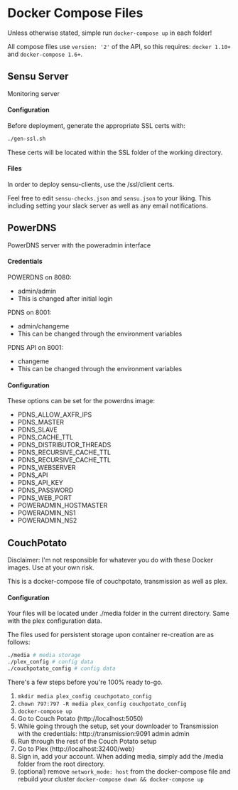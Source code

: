 # Docker Compose Files

Unless otherwise stated, simple run `docker-compose up` in each folder!

All compose files use `version: '2'` of the API, so this requires: `docker 1.10+` and `docker-compose 1.6+`.

## Sensu Server

Monitoring server

#### Configuration

Before deployment, generate the appropriate SSL certs with:
```sh
./gen-ssl.sh
```

These certs will be located within the SSL folder of the working directory.

#### Files

In order to deploy sensu-clients, use the /ssl/client certs.

Feel free to edit `sensu-checks.json` and `sensu.json` to your liking. This including setting your slack server as well as any email notifications.

## PowerDNS

PowerDNS server with the poweradmin interface

#### Credentials

POWERDNS on 8080: 
  - admin/admin
  - This is changed after initial login

PDNS on 8001:
  - admin/changeme
  - This can be changed through the environment variables

PDNS API on 8001:
  - changeme
  - This can be changed through the environment variables

#### Configuration

These options can be set for the powerdns image:

  - PDNS_ALLOW_AXFR_IPS
  - PDNS_MASTER
  - PDNS_SLAVE
  - PDNS_CACHE_TTL
  - PDNS_DISTRIBUTOR_THREADS
  - PDNS_RECURSIVE_CACHE_TTL
  - PDNS_RECURSIVE_CACHE_TTL
  - PDNS_WEBSERVER
  - PDNS_API
  - PDNS_API_KEY
  - PDNS_PASSWORD
  - PDNS_WEB_PORT
  - POWERADMIN_HOSTMASTER
  - POWERADMIN_NS1
  - POWERADMIN_NS2


## CouchPotato

Disclaimer: I'm not responsible for whatever you do with these Docker images. Use at your own risk.

This is a docker-compose file of couchpotato, transmission as well as plex.

#### Configuration

Your files will be located under ./media folder in the current directory.
Same with the plex configuration data.

The files used for persistent storage upon container re-creation are as follows:
```sh
./media # media storage
./plex_config # config data
./couchpotato_config # config data
```

There's a few steps before you're 100% ready to-go.

  1. `mkdir media plex_config couchpotato_config`
  2. `chown 797:797 -R media plex_config couchpotato_config`
  3. `docker-compose up`
  4. Go to Couch Potato (http://localhost:5050)
  5. While going through the setup, set your downloader to Transmission with the credentials:
    http://transmission:9091
    admin
    admin
  6. Run through the rest of the Couch Potato setup
  7. Go to Plex (http://localhost:32400/web)
  8. Sign in, add your account. When adding media, simply add the /media folder from the root directory.
  9. (optional) remove `network_mode: host` from the docker-compose file and rebuild your cluster `docker-compose down && docker-compose up`

